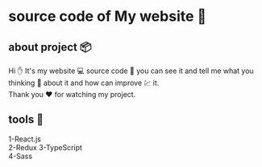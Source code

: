 # source code of My website 💯

## about project 📦

Hi ✋
It's my website 💻 source code 📓 you can see it and tell me what you thinking 🤔 about it and how can improve 💹 it.<br/>
Thank you ❤️ for watching my project.

## tools 🧰

1-React.js <br/>
2-Redux
3-TypeScript <br/>
4-Sass
